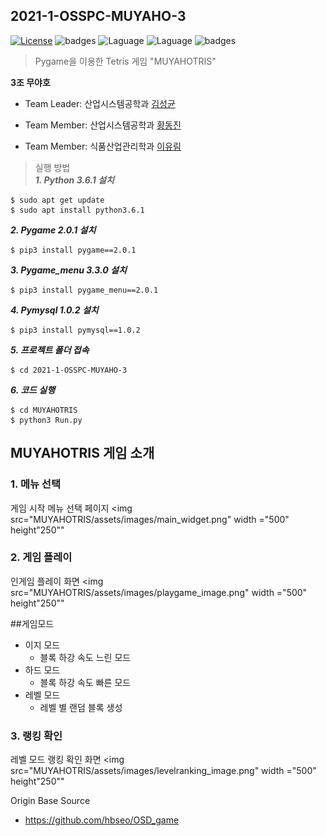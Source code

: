2021-1-OSSPC-MUYAHO-3
---

[![License](https://img.shields.io/badge/license-GPLv3-green.svg)](http://www.gnu.org/licenses/gpl-3.0.html)
![badges](https://img.shields.io/badge/OS-ubuntu-red)
![Laguage](https://img.shields.io/badge/python-3.6.1-blue.svg)
![Laguage](https://img.shields.io/badge/pygame-2.0.1-lightgreen.svg)
![badges](https://img.shields.io/badge/pygame_menu-3.3.0-black)    


>Pygame을 이용한 Tetris 게임 "MUYAHOTRIS"   

**3조 무야호**  

- Team Leader: 산업시스템공학과 [김성균](https://github.com/ggyull/2021-1-OSSPC-MUYAHO-3)

- Team Member: 산업시스템공학과 [황동진](https://github.com/Fluffy-Star/2021-1-OSSPC-MUYAHO-3)

- Team Member: 식품산업관리학과 [이유림](https://github.com/RimuZZ/2021-1-OSSPC-MUYAHO-3)

>실행 방법   
***1. Python 3.6.1 설치***

```
$ sudo apt get update
$ sudo apt install python3.6.1
```

***2. Pygame 2.0.1 설치***

```
$ pip3 install pygame==2.0.1
```

***3. Pygame_menu 3.3.0 설치***

```
$ pip3 install pygame_menu==2.0.1
```

***4. Pymysql 1.0.2 설치***
```
$ pip3 install pymysql==1.0.2
```

***5. 프로젝트 폴더 접속***
```
$ cd 2021-1-OSSPC-MUYAHO-3
```

***6. 코드 실행***
```
$ cd MUYAHOTRIS
$ python3 Run.py
```

## MUYAHOTRIS 게임 소개

### 1. 메뉴 선택
게임 시작 메뉴 선택 페이지
<img src="MUYAHOTRIS/assets/images/main_widget.png" width ="500" height"250""

### 2. 게임 플레이
인게임 플레이 화면
<img src="MUYAHOTRIS/assets/images/playgame_image.png" width ="500" height"250""

##게임모드
- 이지 모드
  - 블록 하강 속도 느린 모드   
- 하드 모드
  - 블록 하강 속도 빠른 모드   
- 레벨 모드
  - 레벨 별 랜덤 블록 생성   


### 3. 랭킹 확인
레벨 모드 랭킹 확인 화면
<img src="MUYAHOTRIS/assets/images/levelranking_image.png" width ="500" height"250""

Origin Base Source  
- https://github.com/hbseo/OSD_game

